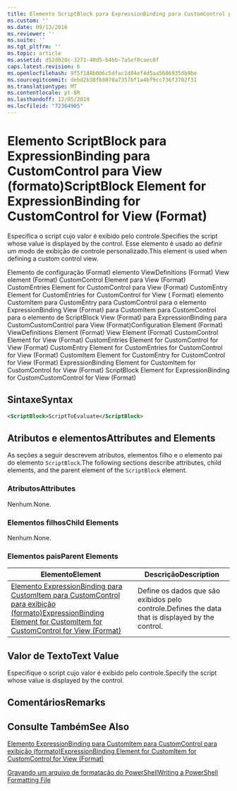 ```yaml
---
title: Elemento ScriptBlock para ExpressionBinding para CustomControl para View (Format) | Microsoft Docs
ms.custom: ''
ms.date: 09/13/2016
ms.reviewer: ''
ms.suite: ''
ms.tgt_pltfrm: ''
ms.topic: article
ms.assetid: d52d020c-3271-40d5-b4bb-7a5ef0caec8f
caps.latest.revision: 6
ms.openlocfilehash: 9f5f188b006c5dfac1d04ef4d5aa5606935db9be
ms.sourcegitcommit: debd2b38fb8070a7357bf1a4bf9cc736f3702f31
ms.translationtype: MT
ms.contentlocale: pt-BR
ms.lasthandoff: 12/05/2019
ms.locfileid: "72364905"
---
```

# <a name="scriptblock-element-for-expressionbinding-for-customcontrol-for-view-format"></a><span data-ttu-id="c4763-102">Elemento ScriptBlock para ExpressionBinding para CustomControl para View (formato)</span><span class="sxs-lookup"><span data-stu-id="c4763-102">ScriptBlock Element for ExpressionBinding for CustomControl for View (Format)</span></span>

<span data-ttu-id="c4763-103">Especifica o script cujo valor é exibido pelo controle.</span><span class="sxs-lookup"><span data-stu-id="c4763-103">Specifies the script whose value is displayed by the control.</span></span> <span data-ttu-id="c4763-104">Esse elemento é usado ao definir um modo de exibição de controle personalizado.</span><span class="sxs-lookup"><span data-stu-id="c4763-104">This element is used when defining a custom control view.</span></span>

<span data-ttu-id="c4763-105">Elemento de configuração (Format) elemento ViewDefinitions (Format) View element (Format) CustomControl Element para View (Format) CustomEntries Element for CustomControl para View (Format) CustomEntry Element for CustomEntries for CustomControl for View ( Format) elemento CustomItem para CustomEntry para CustomControl para o elemento ExpressionBinding View (Format) para CustomItem para CustomControl para o elemento de ScriptBlock View (Format) para ExpressionBinding para CustomCustomControl para View (Format)</span><span class="sxs-lookup"><span data-stu-id="c4763-105">Configuration Element (Format) ViewDefinitions Element (Format) View Element (Format) CustomControl Element for View (Format) CustomEntries Element for CustomControl for View (Format) CustomEntry Element for CustomEntries for CustomControl for View (Format) CustomItem Element for CustomEntry for CustomControl for View (Format) ExpressionBinding Element for CustomItem for CustomControl for View (Format) ScriptBlock Element for ExpressionBinding for CustomCustomControl for View (Format)</span></span>

## <a name="syntax"></a><span data-ttu-id="c4763-106">Sintaxe</span><span class="sxs-lookup"><span data-stu-id="c4763-106">Syntax</span></span>

```xml
<ScriptBlock>ScriptToEvaluate</ScriptBlock>
```

## <a name="attributes-and-elements"></a><span data-ttu-id="c4763-107">Atributos e elementos</span><span class="sxs-lookup"><span data-stu-id="c4763-107">Attributes and Elements</span></span>

<span data-ttu-id="c4763-108">As seções a seguir descrevem atributos, elementos filho e o elemento pai do elemento `ScriptBlock`.</span><span class="sxs-lookup"><span data-stu-id="c4763-108">The following sections describe attributes, child elements, and the parent element of the `ScriptBlock` element.</span></span>

### <a name="attributes"></a><span data-ttu-id="c4763-109">Atributos</span><span class="sxs-lookup"><span data-stu-id="c4763-109">Attributes</span></span>

<span data-ttu-id="c4763-110">Nenhum.</span><span class="sxs-lookup"><span data-stu-id="c4763-110">None.</span></span>

### <a name="child-elements"></a><span data-ttu-id="c4763-111">Elementos filhos</span><span class="sxs-lookup"><span data-stu-id="c4763-111">Child Elements</span></span>

<span data-ttu-id="c4763-112">Nenhum.</span><span class="sxs-lookup"><span data-stu-id="c4763-112">None.</span></span>

### <a name="parent-elements"></a><span data-ttu-id="c4763-113">Elementos pais</span><span class="sxs-lookup"><span data-stu-id="c4763-113">Parent Elements</span></span>

|<span data-ttu-id="c4763-114">Elemento</span><span class="sxs-lookup"><span data-stu-id="c4763-114">Element</span></span>|<span data-ttu-id="c4763-115">Descrição</span><span class="sxs-lookup"><span data-stu-id="c4763-115">Description</span></span>|
|-------------|-----------------|
|[<span data-ttu-id="c4763-116">Elemento ExpressionBinding para CustomItem para CustomControl para exibição (formato)</span><span class="sxs-lookup"><span data-stu-id="c4763-116">ExpressionBinding Element for CustomItem for CustomControl for View (Format)</span></span>](./expressionbinding-element-for-customitem-for-customcontrol-for-view-format.md)|<span data-ttu-id="c4763-117">Define os dados que são exibidos pelo controle.</span><span class="sxs-lookup"><span data-stu-id="c4763-117">Defines the data that is displayed by the control.</span></span>|

## <a name="text-value"></a><span data-ttu-id="c4763-118">Valor de Texto</span><span class="sxs-lookup"><span data-stu-id="c4763-118">Text Value</span></span>

<span data-ttu-id="c4763-119">Especifique o script cujo valor é exibido pelo controle.</span><span class="sxs-lookup"><span data-stu-id="c4763-119">Specify the script whose value is displayed by the control.</span></span>

## <a name="remarks"></a><span data-ttu-id="c4763-120">Comentários</span><span class="sxs-lookup"><span data-stu-id="c4763-120">Remarks</span></span>

## <a name="see-also"></a><span data-ttu-id="c4763-121">Consulte Também</span><span class="sxs-lookup"><span data-stu-id="c4763-121">See Also</span></span>

[<span data-ttu-id="c4763-122">Elemento ExpressionBinding para CustomItem para CustomControl para exibição (formato)</span><span class="sxs-lookup"><span data-stu-id="c4763-122">ExpressionBinding Element for CustomItem for CustomControl for View (Format)</span></span>](./expressionbinding-element-for-customitem-for-customcontrol-for-view-format.md)

[<span data-ttu-id="c4763-123">Gravando um arquivo de formatação do PowerShell</span><span class="sxs-lookup"><span data-stu-id="c4763-123">Writing a PowerShell Formatting File</span></span>](./writing-a-powershell-formatting-file.md)
